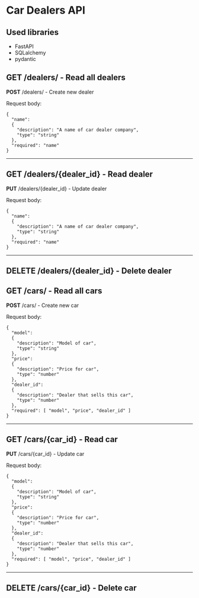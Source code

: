 # Car Dealers API

## Used libraries
 - FastAPI
 - SQLalchemy
 - pydantic

**GET** /dealers/ - Read all dealers
---

**POST** /dealers/ - Create new dealer

Request body:
```
{
  "name":
  {
    "description": "A name of car dealer company",
    "type": "string"
  },
  "required": "name"
}
```

---

**GET** /dealers/{dealer_id} - Read dealer 
---

**PUT** /dealers/{dealer_id} - Update dealer

Request body:
```
{
  "name": 
  {
    "description": "A name of car dealer company",
    "type": "string"
  },
  "required": "name"
}
```

---

**DELETE** /dealers/{dealer_id} - Delete dealer
---

**GET** /cars/ - Read all cars
---

**POST** /cars/ - Create new car

Request body:
```
{
  "model":
  {
    "description": "Model of car",
    "type": "string"
  },
  "price":
  {
    "description": "Price for car",
    "type": "number"
  },
  "dealer_id":
  {
    "description": "Dealer that sells this car",
    "type": "number"
  },
  "required": [ "model", "price", "dealer_id" ]
}
```

---

**GET** /cars/{car_id} - Read car
---

**PUT** /cars/{car_id} - Update car

Request body:
```
{
  "model":
  {
    "description": "Model of car",
    "type": "string"
  },
  "price":
  {
    "description": "Price for car",
    "type": "number"
  },
  "dealer_id":
  {
    "description": "Dealer that sells this car",
    "type": "number"
  },
  "required": [ "model", "price", "dealer_id" ]
}
```

---

**DELETE** /cars/{car_id} - Delete car
---



